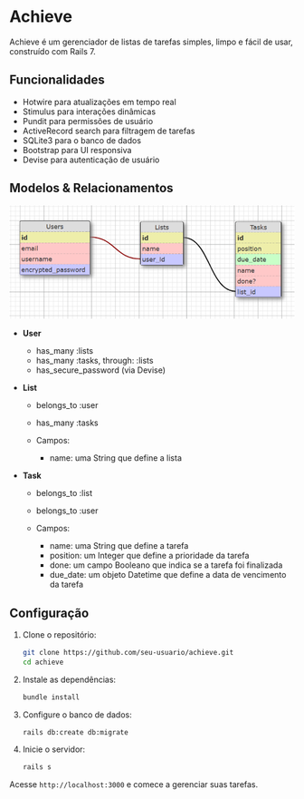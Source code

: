 # Achieve

Achieve é um gerenciador de listas de tarefas simples, limpo e fácil de usar, construído com Rails 7.

## Funcionalidades

* Hotwire para atualizações em tempo real
* Stimulus para interações dinâmicas
* Pundit para permissões de usuário
* ActiveRecord search para filtragem de tarefas
* SQLite3 para o banco de dados
* Bootstrap para UI responsiva
* Devise para autenticação de usuário

## Modelos & Relacionamentos

![Schema](https://raw.githubusercontent.com/ducuyusuke/todo-list/main/app/assets/images/schema.png)

* **User**

  * has\_many \:lists
  * has\_many \:tasks, through: \:lists
  * has\_secure\_password (via Devise)

* **List**

  * belongs\_to \:user
  * has\_many \:tasks
  * Campos:

    * name: uma String que define a lista

* **Task**

  * belongs\_to \:list
  * belongs\_to \:user
  * Campos:

    * name: uma String que define a tarefa
    * position: um Integer que define a prioridade da tarefa
    * done: um campo Booleano que indica se a tarefa foi finalizada
    * due\_date: um objeto Datetime que define a data de vencimento da tarefa

## Configuração

1. Clone o repositório:

   ```bash
   git clone https://github.com/seu-usuario/achieve.git
   cd achieve
   ```

2. Instale as dependências:

   ```bash
   bundle install
   ```

3. Configure o banco de dados:

   ```bash
   rails db:create db:migrate
   ```

4. Inicie o servidor:

   ```bash
   rails s
   ```

Acesse `http://localhost:3000` e comece a gerenciar suas tarefas.
